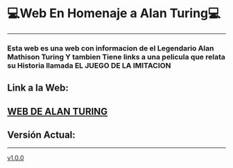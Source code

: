 # 💻Web En Homenaje a Alan Turing💻
-------------------------------------------------------------------------------------------------------------------
### Esta web es una web con informacion de el Legendario Alan Mathison Turing Y tambien Tiene links a una pelicula que relata su Historia llamada EL JUEGO DE LA IMITACION
## Link a la Web:
[WEB DE ALAN TURING](https://alanturingweb.000webhostapp.com/Index.html)
----------------------------------------------------------------------------------------------------
## Versión Actual:
----------------------------------------------------------------------------------------------------
[ v1.0.0](https://github.com/Zelechos/Web_Turing/releases/tag/v1.0.0)

